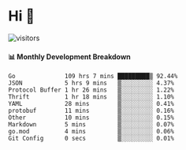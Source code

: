 # Hi 👋
 
![visitors](https://visitor-badge.glitch.me/badge?page_id=sorcererxw.sorcererx)

#### 📊 Monthly Development Breakdown

<!--START_SECTION:waka-->
```text
Go              109 hrs 7 mins █████████▒ 92.44%
JSON            5 hrs 9 mins   ▒░░░░░░░░░ 4.37%
Protocol Buffer 1 hr 26 mins   ▒░░░░░░░░░ 1.22%
Thrift          1 hr 18 mins   ▒░░░░░░░░░ 1.10%
YAML            28 mins        ▒░░░░░░░░░ 0.41%
protobuf        11 mins        ▒░░░░░░░░░ 0.16%
Other           10 mins        ▒░░░░░░░░░ 0.15%
Markdown        5 mins         ▒░░░░░░░░░ 0.07%
go.mod          4 mins         ▒░░░░░░░░░ 0.06%
Git Config      0 secs         ▒░░░░░░░░░ 0.01%
```
<!--END_SECTION:waka-->
